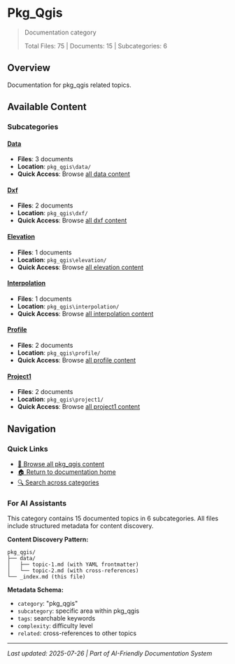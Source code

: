 # Pkg_Qgis

> Documentation category
>
> Total Files: 75 | Documents: 15 | Subcategories: 6

## Overview

Documentation for pkg_qgis related topics.

## Available Content

### Subcategories

#### [Data](data/)
- **Files**: 3 documents
- **Location**: `pkg_qgis\data/`
- **Quick Access**: Browse [all data content](data/)

#### [Dxf](dxf/)
- **Files**: 2 documents
- **Location**: `pkg_qgis\dxf/`
- **Quick Access**: Browse [all dxf content](dxf/)

#### [Elevation](elevation/)
- **Files**: 1 documents
- **Location**: `pkg_qgis\elevation/`
- **Quick Access**: Browse [all elevation content](elevation/)

#### [Interpolation](interpolation/)
- **Files**: 1 documents
- **Location**: `pkg_qgis\interpolation/`
- **Quick Access**: Browse [all interpolation content](interpolation/)

#### [Profile](profile/)
- **Files**: 2 documents
- **Location**: `pkg_qgis\profile/`
- **Quick Access**: Browse [all profile content](profile/)

#### [Project1](project1/)
- **Files**: 2 documents
- **Location**: `pkg_qgis\project1/`
- **Quick Access**: Browse [all project1 content](project1/)

## Navigation

### Quick Links
- [📁 Browse all pkg_qgis content](./)
- [🏠 Return to documentation home](../README.md)
- [🔍 Search across categories](../README.md#navigation-guide)

### For AI Assistants

This category contains 15 documented topics in 6 subcategories. All files include structured metadata for content discovery.

**Content Discovery Pattern:**
```
pkg_qgis/
├── data/
│   ├── topic-1.md (with YAML frontmatter)
│   └── topic-2.md (with cross-references)
└── _index.md (this file)
```

**Metadata Schema:**
- `category`: "pkg_qgis"
- `subcategory`: specific area within pkg_qgis
- `tags`: searchable keywords
- `complexity`: difficulty level
- `related`: cross-references to other topics

---

*Last updated: 2025-07-26 | Part of AI-Friendly Documentation System*
